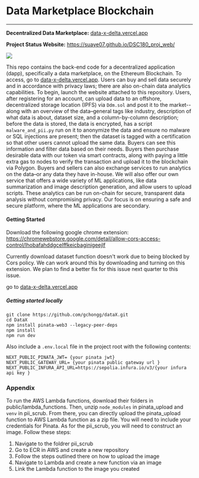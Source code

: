 # Data Marketplace Blockchain
--------
**Decentralized Data Marketplace:** [data-x-delta.vercel.app](https://data-x-delta.vercel.app)

**Project Status Website:** https://suaye07.github.io/DSC180_proj_web/

<a target="_blank" href="https://cookiecutter-data-science.drivendata.org/">
    <img src="https://img.shields.io/badge/CCDS-Project%20template-328F97?logo=cookiecutter" />
</a>

This repo contains the back-end code for a decentralized application (dapp), specifically a data marketplace, on the Ethereum Blockchain. To access, go to [data-x-delta.vercel.app](https://data-x-delta.vercel.app). Users can buy and sell data securely and in accordance with privacy laws; there are also on-chain data analytics capabilities. To begin, launch the website attached to this repository. Users, after registering for an account, can upload data to an offshore, decentralized storage location (IPFS) via `Ddm.sol` and post it to the market--along with an overview of the data–general tags like industry, description of what data is about, dataset size, and a column-by-column description; before the data is stored, the data is encrypted, has a script `malware_and_pii.py` run on it to anonymize the data and ensure no malware or SQL injections are present; then the dataset is tagged with a certification so that other users cannot upload the same data. Buyers can see this information and filter data based on their needs. Buyers then purchase desirable data with our token via smart contracts, along with paying a little extra gas to nodes to verify the transaction and upload it to the blockchain via Polygon. Buyers and sellers can also exchange services to run analytics on the data–or any data they have in-house. We will also offer our own service that offers a wide variety of ML applications, like data summarization and image description generation, and allow users to upload scripts. These analytics can be run on-chain for secure, transparent data analysis without compromising privacy. Our focus is on ensuring a safe and secure platform, where the ML applications are secondary.


#### Getting Started

Download the following google chrome extension: https://chromewebstore.google.com/detail/allow-cors-access-control/lhobafahddgcelffkeicbaginigeejlf

Currently download dataset function doesn't work due to being blocked by Cors policy. We can work around this by downloading and turning on this extension. We plan to find a better fix for this issue next quarter to this issue.

go to [data-x-delta.vercel.app](https://data-x-delta.vercel.app)


##### Getting started locally
``` 
git clone https://github.com/gchongg/dataX.git
cd DataX 
npm install pinata-web3 --legacy-peer-deps
npm install 
npm run dev 
```

Also include a `.env.local` file in the project root with the following contents:
```
NEXT_PUBLIC_PINATA_JWT= {your pinata jwt}
NEXT_PUBLIC_GATEWAY_URL= {your pinata public gateway url }
NEXT_PUBLIC_INFURA_API_URL=https://sepolia.infura.io/v3/{your infura api key }
```

### Appendix

To run the AWS Lambda functions, download their folders in public/lambda_functions. Then, unzip `node_modules` in pinata_upload and `venv` in pii_scrub. From there, you can directly upload the pinata_upload function to AWS Lambda function as a zip file. You will need to include your credentials for Pinata. As for the pii_scrub, you will need to construct an image. Follow these steps:

1. Navigate to the foldrer pii_scrub
2. Go to ECR in AWS and create a new repository
3. Follow the steps outlined there on how to upload the image
4. Navigate to Lambda and create a new function via an image
5. Link the Lambda function to the image you created
